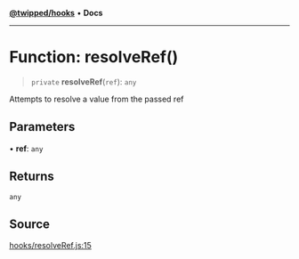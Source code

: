 [**@twipped/hooks**](../../README.md) • **Docs**

***

# Function: resolveRef()

> `private` **resolveRef**(`ref`): `any`

Attempts to resolve a value from the passed ref

## Parameters

• **ref**: `any`

## Returns

`any`

## Source

[hooks/resolveRef.js:15](https://github.com/Twipped/hooks/blob/main/hooks/resolveRef.js#L15)
